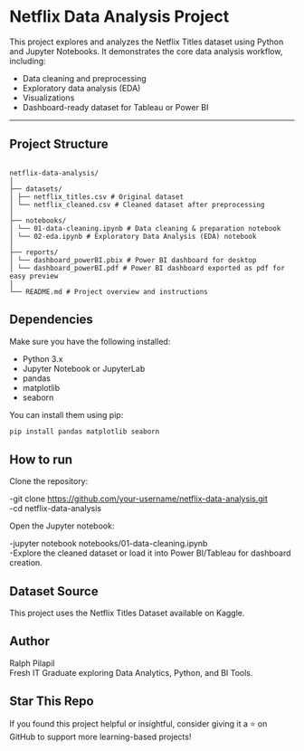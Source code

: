 # Netflix Data Analysis Project

This project explores and analyzes the Netflix Titles dataset using Python and Jupyter Notebooks. It demonstrates the core data analysis workflow, including:

- Data cleaning and preprocessing  
- Exploratory data analysis (EDA)  
- Visualizations  
- Dashboard-ready dataset for Tableau or Power BI  

---

## Project Structure

```

netflix-data-analysis/
│
├── datasets/
│ ├── netflix_titles.csv # Original dataset
│ └── netflix_cleaned.csv # Cleaned dataset after preprocessing
│
├── notebooks/
│ └── 01-data-cleaning.ipynb # Data cleaning & preparation notebook
│ └── 02-eda.ipynb # Exploratory Data Analysis (EDA) notebook
│
├── reports/
│ └── dashboard_powerBI.pbix # Power BI dashboard for desktop
│ └── dashboard_powerBI.pdf # Power BI dashboard exported as pdf for easy preview
│
└── README.md # Project overview and instructions

```
## Dependencies

Make sure you have the following installed:

- Python 3.x  
- Jupyter Notebook or JupyterLab  
- pandas  
- matplotlib  
- seaborn  

You can install them using pip:

```bash
pip install pandas matplotlib seaborn
```

## How to run
Clone the repository:

-git clone https://github.com/your-username/netflix-data-analysis.git  
-cd netflix-data-analysis

Open the Jupyter notebook:

-jupyter notebook notebooks/01-data-cleaning.ipynb  
-Explore the cleaned dataset or load it into Power BI/Tableau for dashboard creation.

## Dataset Source
This project uses the Netflix Titles Dataset available on Kaggle.  

## Author
Ralph Pilapil  
Fresh IT Graduate exploring Data Analytics, Python, and BI Tools.

##  Star This Repo
If you found this project helpful or insightful, consider giving it a ⭐ on GitHub to support more learning-based projects!
